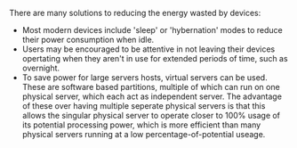 There are many solutions to reducing the energy wasted by devices:
- Most modern devices include 'sleep' or 'hybernation' modes to reduce their power consumption when idle.
- Users may be encouraged to be attentive in not leaving their devices opertating when they aren't in use for extended periods of time, such as overnight.
- To save power for large servers hosts, virtual servers can be used. These are software based partitions, multiple of which can run on one physical server, which each act as independent server. The advantage of these over having multiple seperate physical servers is that this allows the singular physical server to operate closer to 100% usage of its potential processing power, which is more efficient than many physical servers running at a low percentage-of-potential useage.